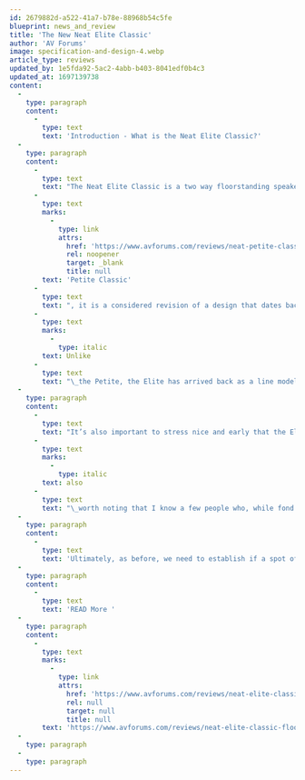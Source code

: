 ```yaml
---
id: 2679882d-a522-41a7-b78e-88968b54c5fe
blueprint: news_and_review
title: 'The New Neat Elite Classic'
author: 'AV Forums'
image: specification-and-design-4.webp
article_type: reviews
updated_by: 1e5fda92-5ac2-4abb-b403-8041edf0b4c3
updated_at: 1697139738
content:
  -
    type: paragraph
    content:
      -
        type: text
        text: 'Introduction - What is the Neat Elite Classic?'
  -
    type: paragraph
    content:
      -
        type: text
        text: "The Neat Elite Classic is a two way floorstanding speaker. Like the all conquering\_"
      -
        type: text
        marks:
          -
            type: link
            attrs:
              href: 'https://www.avforums.com/reviews/neat-petite-classic-standmount-speaker-review.20094/'
              rel: noopener
              target: _blank
              title: null
        text: 'Petite Classic'
      -
        type: text
        text: ", it is a considered revision of a design that dates back to the early years of Neat Acoustics and that continued on sale for a very long time indeed.\_"
      -
        type: text
        marks:
          -
            type: italic
        text: Unlike
      -
        type: text
        text: "\_the Petite, the Elite has arrived back as a line model without an intervening special edition to test the water.\_"
  -
    type: paragraph
    content:
      -
        type: text
        text: "It’s also important to stress nice and early that the Elite is not simply a floorstanding Petite. We’ll cover this at greater length in the relevant section but any of you reading this and thinking “well it’s just a bigger version of a speaker that got ten out of ten, of course it’ll be good”, you should be aware there is more going on here that simply making a bigger Petite. It’s\_"
      -
        type: text
        marks:
          -
            type: italic
        text: also
      -
        type: text
        text: "\_worth noting that I know a few people who, while fond of the Petite, think that the Elite is the best embodiment of what makes a Neat a Neat so there are some positive omens too.\_"
  -
    type: paragraph
    content:
      -
        type: text
        text: 'Ultimately, as before, we need to establish if a spot of sentimentality is what this part of the market needs right now or if speakers that came into being this century have a performance edge over the Neat. Do some of the distinctive design features still give this little floostander the edge or should you be swayed by more conventional engineering? Let’s cue it up and see what it can do.'
  -
    type: paragraph
    content:
      -
        type: text
        text: 'READ More '
  -
    type: paragraph
    content:
      -
        type: text
        marks:
          -
            type: link
            attrs:
              href: 'https://www.avforums.com/reviews/neat-elite-classic-floorstanding-speaker-review.21099/'
              rel: null
              target: null
              title: null
        text: 'https://www.avforums.com/reviews/neat-elite-classic-floorstanding-speaker-review.21099/'
  -
    type: paragraph
  -
    type: paragraph
---
```

